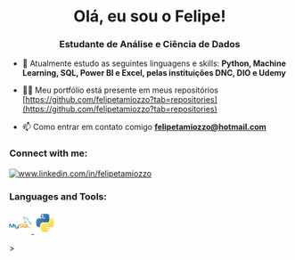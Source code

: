 <h1 align="center">Olá, eu sou o Felipe!</h1>
<h3 align="center">Estudante de Análise e Ciência de Dados</h3>

- 🌱 Atualmente estudo as seguintes linguagens e skills: **Python, Machine Learning, SQL, Power BI e Excel, pelas instituições DNC, DIO e Udemy**

- 👨‍💻 Meu portfólio está presente em meus repositórios [https://github.com/felipetamiozzo?tab=repositories](https://github.com/felipetamiozzo?tab=repositories)

- 📫 Como entrar em contato comigo **felipetamiozzo@hotmail.com**

<h3 align="left">Connect with me:</h3>
<p align="left">
<a href="https://linkedin.com/in/www.linkedin.com/in/felipetamiozzo" target="blank"><img align="center" src="https://raw.githubusercontent.com/rahuldkjain/github-profile-readme-generator/master/src/images/icons/Social/linked-in-alt.svg" alt="www.linkedin.com/in/felipetamiozzo" height="30" width="40" /></a>
</p>

<h3 align="left">Languages and Tools:</h3>
<p align="left"> <a href="https://www.mysql.com/" target="_blank" rel="noreferrer"> <img src="https://raw.githubusercontent.com/devicons/devicon/master/icons/mysql/mysql-original-wordmark.svg" alt="mysql" width="40" height="40"/> </a> <a href="https://www.python.org" target="_blank" rel="noreferrer"> <img src="https://raw.githubusercontent.com/devicons/devicon/master/icons/python/python-original.svg" alt="python" width="40" height="40"/> </a> </p>
>
